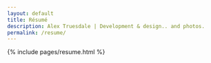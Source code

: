 ```yaml
---
layout: default
title: Résumé
description: Alex Truesdale | Development & design.. and photos.
permalink: /resume/
---
```

{% include pages/resume.html %}

